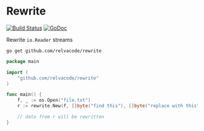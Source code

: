 # Rewrite

[![Build Status](https://travis-ci.org/relvacode/rewrite.svg?branch=master)](https://travis-ci.org/relvacode/rewrite) [![GoDoc](https://godoc.org/github.com/relvacode/rewrite?status.svg)](https://godoc.org/github.com/relvacode/rewrite)

Rewrite `io.Reader` streams


```
go get github.com/relvacode/rewrite
```

```go
package main

import (
    "github.com/relvacode/rewrite"
)

func main() {
    f, _ := os.Open("file.txt")
    r := rewrite.New(f, []byte("find this"), []byte("replace with this"))

    // data from r will be rewritten
}

```